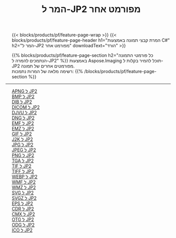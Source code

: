 ﻿---
title: המר ל-JP2 מפורמט אחר 
weight: 3920
url: /he/net/conversion/to/jp2 
lang: he
langdirlevel: 2
locales: zh-hans,ja,it,ru,de,es,fr,nl,id,lt,pl,pt,vi,tr,ko,zh-hant,ar,hi,th,sv,cs,uk,he
description: באמצעות Aspose.Imaging תוכל להמיר בקלות ל-JP2 מפורמט אחר
---

{{< blocks/products/pf/feature-page-wrap >}}
{{< blocks/products/pf/feature-page-header h1="המרת קבצי תמונה באמצעות C#" h2="המר ל-JP2 מפורמט אחר" downloadText="הורד" >}}


{{% blocks/products/pf/feature-page-section  h2="כל פורמטי התמונה הנתמכים להמרה ל-JP2" %}}
באמצעות Aspose.Imaging תוכל להמיר בקלות ל-JP2 מפורמטים אחרים של תמונה.
<br/>
רשימה מלאה של המרות נתמכות:
{{% /blocks/products/pf/feature-page-section %}}
<div class="container-fluid productfamilypage bg-gray">
    <div class="convertypes bg-gray agp-content section">
        <div class="container">
		<hr style="margin-left:-20px;"/>
		<div class="row other-converters">
		    <div class='col-md-2 other-converter remove-lp remove-rp'><a href="/imaging/he/net/conversion/apng-to-jp2" >APNG ל JP2</a></div>
<div class='col-md-2 other-converter remove-lp remove-rp'><a href="/imaging/he/net/conversion/bmp-to-jp2" >BMP ל JP2</a></div>
<div class='col-md-2 other-converter remove-lp remove-rp'><a href="/imaging/he/net/conversion/dib-to-jp2" >DIB ל JP2</a></div>
<div class='col-md-2 other-converter remove-lp remove-rp'><a href="/imaging/he/net/conversion/dicom-to-jp2" >DICOM ל JP2</a></div>
<div class='col-md-2 other-converter remove-lp remove-rp'><a href="/imaging/he/net/conversion/djvu-to-jp2" >DJVU ל JP2</a></div>
<div class='col-md-2 other-converter remove-lp remove-rp'><a href="/imaging/he/net/conversion/dng-to-jp2" >DNG ל JP2</a></div>
<div class='col-md-2 other-converter remove-lp remove-rp'><a href="/imaging/he/net/conversion/emf-to-jp2" >EMF ל JP2</a></div>
<div class='col-md-2 other-converter remove-lp remove-rp'><a href="/imaging/he/net/conversion/emz-to-jp2" >EMZ ל JP2</a></div>
<div class='col-md-2 other-converter remove-lp remove-rp'><a href="/imaging/he/net/conversion/gif-to-jp2" >GIF ל JP2</a></div>
<div class='col-md-2 other-converter remove-lp remove-rp'><a href="/imaging/he/net/conversion/j2k-to-jp2" >J2K ל JP2</a></div>
<div class='col-md-2 other-converter remove-lp remove-rp'><a href="/imaging/he/net/conversion/jpg-to-jp2" >JPG ל JP2</a></div>
<div class='col-md-2 other-converter remove-lp remove-rp'><a href="/imaging/he/net/conversion/jpeg-to-jp2" >JPEG ל JP2</a></div>
<div class='col-md-2 other-converter remove-lp remove-rp'><a href="/imaging/he/net/conversion/png-to-jp2" >PNG ל JP2</a></div>
<div class='col-md-2 other-converter remove-lp remove-rp'><a href="/imaging/he/net/conversion/tga-to-jp2" >TGA ל JP2</a></div>
<div class='col-md-2 other-converter remove-lp remove-rp'><a href="/imaging/he/net/conversion/tif-to-jp2" >TIF ל JP2</a></div>
<div class='col-md-2 other-converter remove-lp remove-rp'><a href="/imaging/he/net/conversion/tiff-to-jp2" >TIFF ל JP2</a></div>
<div class='col-md-2 other-converter remove-lp remove-rp'><a href="/imaging/he/net/conversion/webp-to-jp2" >WEBP ל JP2</a></div>
<div class='col-md-2 other-converter remove-lp remove-rp'><a href="/imaging/he/net/conversion/wmf-to-jp2" >WMF ל JP2</a></div>
<div class='col-md-2 other-converter remove-lp remove-rp'><a href="/imaging/he/net/conversion/wmz-to-jp2" >WMZ ל JP2</a></div>
<div class='col-md-2 other-converter remove-lp remove-rp'><a href="/imaging/he/net/conversion/svg-to-jp2" >SVG ל JP2</a></div>
<div class='col-md-2 other-converter remove-lp remove-rp'><a href="/imaging/he/net/conversion/svgz-to-jp2" >SVGZ ל JP2</a></div>
<div class='col-md-2 other-converter remove-lp remove-rp'><a href="/imaging/he/net/conversion/eps-to-jp2" >EPS ל JP2</a></div>
<div class='col-md-2 other-converter remove-lp remove-rp'><a href="/imaging/he/net/conversion/cdr-to-jp2" >CDR ל JP2</a></div>
<div class='col-md-2 other-converter remove-lp remove-rp'><a href="/imaging/he/net/conversion/cmx-to-jp2" >CMX ל JP2</a></div>
<div class='col-md-2 other-converter remove-lp remove-rp'><a href="/imaging/he/net/conversion/otg-to-jp2" >OTG ל JP2</a></div>
<div class='col-md-2 other-converter remove-lp remove-rp'><a href="/imaging/he/net/conversion/odg-to-jp2" >ODG ל JP2</a></div>
<div class='col-md-2 other-converter remove-lp remove-rp'><a href="/imaging/he/net/conversion/ico-to-jp2" >ICO ל JP2</a></div>
                </div>
        </div>
    </div>
</div>
<br/>

